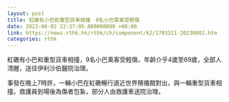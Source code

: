 ```yaml
---
layout: post
title: 紅磡有小巴和重型貨車相撞　9名小巴乘客受輕傷
date: 2023-06-02 22:37:05.000000000 +08:00
link: https://news.rthk.hk/rthk/ch/component/k2/1703311-20230602.htm
categories: rthk
---
```


紅磡有小巴和重型貨車相撞，9名小巴乘客受輕傷，年齡介乎4歲至69歲，全部人清醒，送往伊利沙伯醫院治理。

事發在晚上7時許，一輛小巴在紅磡暢行道近世界殯儀館對出，與一輛重型貨車相撞。救護員到場後為傷者包紥，部分人由救護車送院治理。
